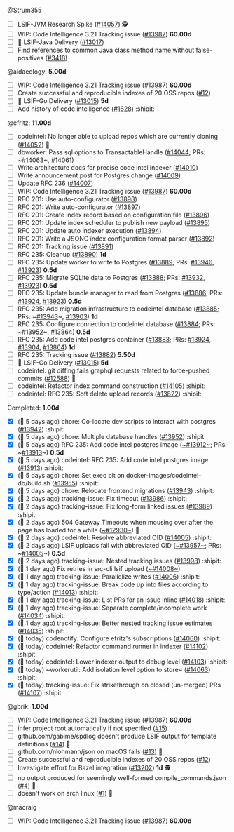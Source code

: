 
<!-- BEGIN ASSIGNEE: Strum355 -->
@Strum355

- [ ] LSIF-JVM Research Spike ([#14057](https://github.com/sourcegraph/sourcegraph/issues/14057)) 🕵️
- [ ] WIP: Code Intelligence 3.21 Tracking issue ([#13987](https://github.com/sourcegraph/sourcegraph/issues/13987)) __60.00d__ 
- [ ] 🚚 LSIF-Java Delivery  ([#13017](https://github.com/sourcegraph/sourcegraph/issues/13017)) 
- [ ] Find references to common Java class method name without false-positives ([#3418](https://github.com/sourcegraph/sourcegraph/issues/3418)) 
<!-- END ASSIGNEE -->

<!-- BEGIN ASSIGNEE: aidaeology -->
@aidaeology: __5.00d__

- [ ] WIP: Code Intelligence 3.21 Tracking issue ([#13987](https://github.com/sourcegraph/sourcegraph/issues/13987)) __60.00d__ 
- [ ] Create successful and reproducible indexes of 20 OSS repos ([#12](https://github.com/sourcegraph/lsif-clang/issues/12)) 
- [ ] 🚚 LSIF-Go Delivery ([#13015](https://github.com/sourcegraph/sourcegraph/issues/13015)) __5d__ 
- [ ] Add history of code intelligence ([#1628](https://github.com/sourcegraph/about/pull/1628)) :shipit:
<!-- END ASSIGNEE -->

<!-- BEGIN ASSIGNEE: efritz -->
@efritz: __11.00d__

- [ ] codeintel: No longer able to upload repos which are currently cloning ([#14052](https://github.com/sourcegraph/sourcegraph/issues/14052)) 🐛
- [ ] dbworker: Pass sql options to TransactableHandle ([#14044](https://github.com/sourcegraph/sourcegraph/issues/14044); PRs: ~[#14063](https://github.com/sourcegraph/sourcegraph/pull/14063)~, [#14061](https://github.com/sourcegraph/sourcegraph/pull/14061)) 
- [ ] Write architecture docs for precise code intel indexer ([#14010](https://github.com/sourcegraph/sourcegraph/issues/14010)) 
- [ ] Write announcement post for Postgres change ([#14009](https://github.com/sourcegraph/sourcegraph/issues/14009)) 
- [ ] Update RFC 236 ([#14007](https://github.com/sourcegraph/sourcegraph/issues/14007)) 
- [ ] WIP: Code Intelligence 3.21 Tracking issue ([#13987](https://github.com/sourcegraph/sourcegraph/issues/13987)) __60.00d__ 
- [ ] RFC 201: Use auto-configurator ([#13898](https://github.com/sourcegraph/sourcegraph/issues/13898)) 
- [ ] RFC 201: Write auto-configurator ([#13897](https://github.com/sourcegraph/sourcegraph/issues/13897)) 
- [ ] RFC 201: Create index record based on configuration file ([#13896](https://github.com/sourcegraph/sourcegraph/issues/13896)) 
- [ ] RFC 201: Update index scheduler to publish new payload ([#13895](https://github.com/sourcegraph/sourcegraph/issues/13895)) 
- [ ] RFC 201: Update auto indexer execution ([#13894](https://github.com/sourcegraph/sourcegraph/issues/13894)) 
- [ ] RFC 201: Write a JSONC index configuration format parser ([#13892](https://github.com/sourcegraph/sourcegraph/issues/13892)) 
- [ ] RFC 201: Tracking issue ([#13891](https://github.com/sourcegraph/sourcegraph/issues/13891)) 
- [ ] RFC 235: Cleanup ([#13890](https://github.com/sourcegraph/sourcegraph/issues/13890)) __1d__ 
- [ ] RFC 235: Update worker to write to Postgres ([#13889](https://github.com/sourcegraph/sourcegraph/issues/13889); PRs: [#13946](https://github.com/sourcegraph/sourcegraph/pull/13946), [#13923](https://github.com/sourcegraph/sourcegraph/pull/13923)) __0.5d__ 
- [ ] RFC 235: Migrate SQLite data to Postgres ([#13888](https://github.com/sourcegraph/sourcegraph/issues/13888); PRs: [#13932](https://github.com/sourcegraph/sourcegraph/pull/13932), [#13923](https://github.com/sourcegraph/sourcegraph/pull/13923)) __0.5d__ 
- [ ] RFC 235: Update bundle manager to read from Postgres ([#13886](https://github.com/sourcegraph/sourcegraph/issues/13886); PRs: [#13924](https://github.com/sourcegraph/sourcegraph/pull/13924), [#13923](https://github.com/sourcegraph/sourcegraph/pull/13923)) __0.5d__ 
- [ ] RFC 235: Add migration infrastructure to codeintel database ([#13885](https://github.com/sourcegraph/sourcegraph/issues/13885); PRs: ~[#13943](https://github.com/sourcegraph/sourcegraph/pull/13943)~, [#13903](https://github.com/sourcegraph/sourcegraph/pull/13903)) __1d__ 
- [ ] RFC 235: Configure connection to codeintel database ([#13884](https://github.com/sourcegraph/sourcegraph/issues/13884); PRs: ~[#13952](https://github.com/sourcegraph/sourcegraph/pull/13952)~, [#13864](https://github.com/sourcegraph/sourcegraph/pull/13864)) __0.5d__ 
- [ ] RFC 235: Add code intel postgres container ([#13883](https://github.com/sourcegraph/sourcegraph/issues/13883); PRs: [#13924](https://github.com/sourcegraph/sourcegraph/pull/13924), [#13904](https://github.com/sourcegraph/sourcegraph/pull/13904), [#13864](https://github.com/sourcegraph/sourcegraph/pull/13864)) __1d__ 
- [ ] RFC 235: Tracking issue ([#13882](https://github.com/sourcegraph/sourcegraph/issues/13882)) __5.50d__ 
- [ ] 🚚 LSIF-Go Delivery ([#13015](https://github.com/sourcegraph/sourcegraph/issues/13015)) __5d__ 
- [ ] codeintel: git diffing fails graphql requests related to force-pushed commits ([#12588](https://github.com/sourcegraph/sourcegraph/issues/12588)) 🧶
- [ ] codeintel: Refactor index command construction ([#14105](https://github.com/sourcegraph/sourcegraph/pull/14105)) :shipit:
- [ ] codeintel: RFC 235: Soft delete upload records ([#13822](https://github.com/sourcegraph/sourcegraph/pull/13822)) :shipit:

Completed: __1.00d__
- [x] (🏁 5 days ago) chore: Co-locate dev scripts to interact with postgres ([#13942](https://github.com/sourcegraph/sourcegraph/pull/13942)) :shipit:
- [x] (🏁 5 days ago) chore: Multiple database handles ([#13952](https://github.com/sourcegraph/sourcegraph/pull/13952)) :shipit:
- [x] (🏁 5 days ago) RFC 235: Add code intel postgres image ([~#13912~](https://github.com/sourcegraph/sourcegraph/issues/13912); PRs: ~[#13913](https://github.com/sourcegraph/sourcegraph/pull/13913)~) __0.5d__ 
- [x] (🏁 5 days ago) codeintel: RFC 235: Add code intel postgres image ([#13913](https://github.com/sourcegraph/sourcegraph/pull/13913)) :shipit:
- [x] (🏁 5 days ago) chore: Set exec bit on docker-images/codeintel-db/build.sh ([#13955](https://github.com/sourcegraph/sourcegraph/pull/13955)) :shipit:
- [x] (🏁 5 days ago) chore: Relocate frontend migrations ([#13943](https://github.com/sourcegraph/sourcegraph/pull/13943)) :shipit:
- [x] (🏁 2 days ago) tracking-issue: Fix timeout ([#13986](https://github.com/sourcegraph/sourcegraph/pull/13986)) :shipit:
- [x] (🏁 2 days ago) tracking-issue: Fix long-form linked issues ([#13989](https://github.com/sourcegraph/sourcegraph/pull/13989)) :shipit:
- [x] (🏁 2 days ago) 504 Gateway Timeouts when mousing over after the page has loaded for a while ([~#12930~](https://github.com/sourcegraph/sourcegraph/issues/12930)) 🐛
- [x] (🏁 2 days ago) codeintel: Resolve abbreviated OID ([#14005](https://github.com/sourcegraph/sourcegraph/pull/14005)) :shipit:
- [x] (🏁 2 days ago) LSIF uploads fail with abbreviated OID ([~#13957~](https://github.com/sourcegraph/sourcegraph/issues/13957); PRs: ~[#14005](https://github.com/sourcegraph/sourcegraph/pull/14005)~) __0.5d__ 
- [x] (🏁 2 days ago) tracking-issue: Nested tracking issues ([#13998](https://github.com/sourcegraph/sourcegraph/pull/13998)) :shipit:
- [x] (🏁 1 day ago) Fix retries in src-cli lsif upload ([~#14008~](https://github.com/sourcegraph/sourcegraph/issues/14008)) 
- [x] (🏁 1 day ago) tracking-issue: Parallelize writes ([#14006](https://github.com/sourcegraph/sourcegraph/pull/14006)) :shipit:
- [x] (🏁 1 day ago) tracking-issue: Break code up into files according to type/action ([#14013](https://github.com/sourcegraph/sourcegraph/pull/14013)) :shipit:
- [x] (🏁 1 day ago) tracking-issue: List PRs for an issue inline ([#14018](https://github.com/sourcegraph/sourcegraph/pull/14018)) :shipit:
- [x] (🏁 1 day ago) tracking-issue: Separate complete/incomplete work ([#14034](https://github.com/sourcegraph/sourcegraph/pull/14034)) :shipit:
- [x] (🏁 1 day ago) tracking-issue: Better nested tracking issue estimates ([#14035](https://github.com/sourcegraph/sourcegraph/pull/14035)) :shipit:
- [x] (🏁 today) codenotify: Configure efritz's subscriptions ([#14060](https://github.com/sourcegraph/sourcegraph/pull/14060)) :shipit:
- [x] (🏁 today) codeintel: Refactor command runner in indexer ([#14102](https://github.com/sourcegraph/sourcegraph/pull/14102)) :shipit:
- [x] (🏁 today) codeintel: Lower indexer output to debug level ([#14103](https://github.com/sourcegraph/sourcegraph/pull/14103)) :shipit:
- [x] (🏁 today) ~workerutil: Add isolation level option to store~ ([#14063](https://github.com/sourcegraph/sourcegraph/pull/14063)) :shipit:
- [x] (🏁 today) tracking-issue: Fix strikethrough on closed (un-merged) PRs ([#14107](https://github.com/sourcegraph/sourcegraph/pull/14107)) :shipit:
<!-- END ASSIGNEE -->

<!-- BEGIN ASSIGNEE: gbrik -->
@gbrik: __1.00d__

- [ ] WIP: Code Intelligence 3.21 Tracking issue ([#13987](https://github.com/sourcegraph/sourcegraph/issues/13987)) __60.00d__ 
- [ ] infer project root automatically if not specified ([#15](https://github.com/sourcegraph/lsif-clang/issues/15)) 
- [ ] github.com/gabime/spdlog doesn't produce LSIF output for template definitions ([#14](https://github.com/sourcegraph/lsif-clang/issues/14)) 🐛
- [ ] github.com/nlohmann/json on macOS fails ([#13](https://github.com/sourcegraph/lsif-clang/issues/13)) 🐛
- [ ] Create successful and reproducible indexes of 20 OSS repos ([#12](https://github.com/sourcegraph/lsif-clang/issues/12)) 
- [ ] Investigate effort for Bazel integration ([#13202](https://github.com/sourcegraph/sourcegraph/issues/13202)) __1d__ 🕵️
- [ ] no output produced for seemingly well-formed compile_commands.json ([#4](https://github.com/sourcegraph/lsif-clang/issues/4)) 🐛
- [ ] doesn't work on arch linux ([#1](https://github.com/sourcegraph/lsif-clang/issues/1)) 🐛
<!-- END ASSIGNEE -->

<!-- BEGIN ASSIGNEE: macraig -->
@macraig

- [ ] WIP: Code Intelligence 3.21 Tracking issue ([#13987](https://github.com/sourcegraph/sourcegraph/issues/13987)) __60.00d__ 
<!-- END ASSIGNEE -->
